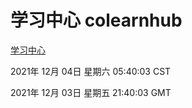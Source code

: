 # 学习中心 colearnhub
[学习中心](http://59.174.25.102:56308/colearnhub/)

2021年 12月 04日 星期六 05:40:03 CST

2021年 12月 03日 星期五 21:40:03 GMT
